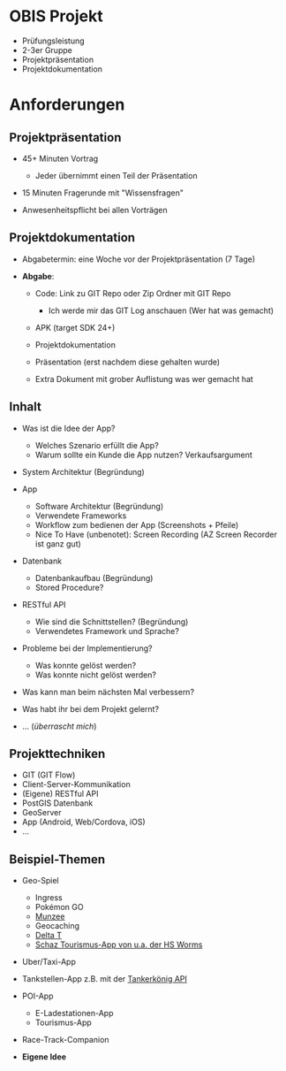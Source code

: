 # OBIS Projekt

- Prüfungsleistung
- 2-3er Gruppe
- Projektpräsentation
- Projektdokumentation

# Anforderungen

## Projektpräsentation

- 45+ Minuten Vortrag

  - Jeder übernimmt einen Teil der Präsentation

- 15 Minuten Fragerunde mit "Wissensfragen"

- Anwesenheitspflicht bei allen Vorträgen

## Projektdokumentation

- Abgabetermin: eine Woche vor der Projektpräsentation (7 Tage)
- **Abgabe**:

  - Code: Link zu GIT Repo oder Zip Ordner mit GIT Repo

    - Ich werde mir das GIT Log anschauen (Wer hat was gemacht)

  - APK (target SDK 24+)

  - Projektdokumentation

  - Präsentation (erst nachdem diese gehalten wurde)

  - Extra Dokument mit grober Auflistung was wer gemacht hat

## Inhalt

- Was ist die Idee der App?

  - Welches Szenario erfüllt die App?
  - Warum sollte ein Kunde die App nutzen? Verkaufsargument

- System Architektur (Begründung)

- App

  - Software Architektur (Begründung)
  - Verwendete Frameworks
  - Workflow zum bedienen der App (Screenshots + Pfeile)
  - Nice To Have (unbenotet): Screen Recording (AZ Screen Recorder ist ganz gut)

- Datenbank

  - Datenbankaufbau (Begründung)
  - Stored Procedure?

- RESTful API

  - Wie sind die Schnittstellen? (Begründung)
  - Verwendetes Framework und Sprache?

- Probleme bei der Implementierung?

  - Was konnte gelöst werden?
  - Was konnte nicht gelöst werden?

- Was kann man beim nächsten Mal verbessern?

- Was habt ihr bei dem Projekt gelernt?

- ... (_überrascht mich_)

## Projekttechniken

- GIT (GIT Flow)
- Client-Server-Kommunikation
- (Eigene) RESTful API
- PostGIS Datenbank
- GeoServer
- App (Android, Web/Cordova, iOS)
- ...

## Beispiel-Themen

- Geo-Spiel

  - Ingress
  - Pokémon GO
  - [Munzee](https://www.playmunzee.com/)
  - Geocaching
  - [Delta T](https://deltatgame.com/)
  - [Schaz Tourismus-App von u.a. der HS Worms](https://schaz-suche.de/)

- Uber/Taxi-App

- Tankstellen-App z.B. mit der [Tankerkönig API][tkapi]

- POI-App

  - E-Ladestationen-App
  - Tourismus-App

- Race-Track-Companion

- **Eigene Idee**

[tkapi]: https://creativecommons.tankerkoenig.de/
